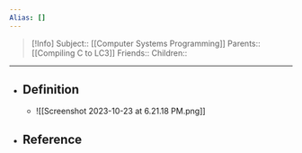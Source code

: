 ```yaml
---
Alias: []
---
```

> [!Info]
> Subject:: [[Computer Systems Programming]]
> Parents:: [[Compiling C to LC3]]
> Friends:: 
> Children:: 
---
- ## Definition
	- ![[Screenshot 2023-10-23 at 6.21.18 PM.png]]
- ## Reference